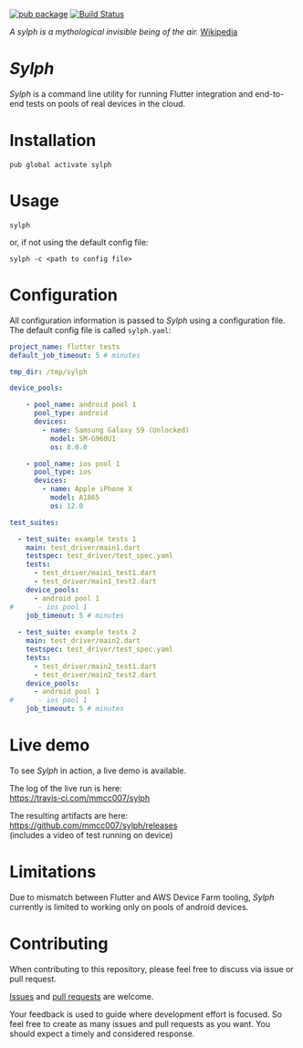 [![pub package](https://img.shields.io/pub/v/sylph.svg)](https://pub.dartlang.org/packages/sylph) 
[![Build Status](https://travis-ci.com/mmcc007/sylph.svg?branch=master)](https://travis-ci.com/mmcc007/sylph)

_A sylph is a mythological invisible being of the air._
[Wikipedia](https://en.wikipedia.org/wiki/Sylph)
# _Sylph_
_Sylph_ is a command line utility for running Flutter integration and end-to-end tests on pools of real devices in the cloud.

# Installation
```
pub global activate sylph
```

# Usage
```
sylph
```
or, if not using the default config file:
```
sylph -c <path to config file>
```

# Configuration
All configuration information is passed to _Sylph_ using a configuration file. The default config file is called `sylph.yaml`:
```yaml
project_name: flutter tests
default_job_timeout: 5 # minutes

tmp_dir: /tmp/sylph

device_pools:

    - pool_name: android pool 1
      pool_type: android
      devices:
        - name: Samsung Galaxy S9 (Unlocked)
          model: SM-G960U1
          os: 8.0.0

    - pool_name: ios pool 1
      pool_type: ios
      devices:
        - name: Apple iPhone X
          model: A1865
          os: 12.0

test_suites:

  - test_suite: example tests 1
    main: test_driver/main1.dart
    testspec: test_driver/test_spec.yaml
    tests:
      - test_driver/main1_test1.dart
      - test_driver/main1_test2.dart
    device_pools:
      - android pool 1
#      - ios pool 1
    job_timeout: 5 # minutes
    
  - test_suite: example tests 2
    main: test_driver/main2.dart
    testspec: test_driver/test_spec.yaml
    tests:
      - test_driver/main2_test1.dart
      - test_driver/main2_test2.dart
    device_pools:
      - android pool 1
#      - ios pool 1
    job_timeout: 5 # minutes
```
# Live demo
To see _Sylph_ in action, a live demo is available.  

The log of the live run is here:  
https://travis-ci.com/mmcc007/sylph

The resulting artifacts are here:  
https://github.com/mmcc007/sylph/releases  
(includes a video of test running on device)

# Limitations
Due to mismatch between Flutter and AWS Device Farm tooling, _Sylph_ currently is limited to working only on pools of android devices.

# Contributing
When contributing to this repository, please feel free to discuss via issue or pull request.

[Issues](https://github.com/mmcc007/screenshots/issues) and [pull requests](https://github.com/mmcc007/screenshots/pulls) are welcome.

Your feedback is used to guide where development effort is focused. So feel free to create as many issues and pull requests as you want. You should expect a timely and considered response.